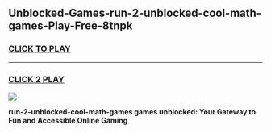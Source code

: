 
## Unblocked-Games-run-2-unblocked-cool-math-games-Play-Free-8tnpk
<h3>
<a href="https://premium76.site?title=run-2-unblocked-cool-math-games&ref=09A">CLICK TO PLAY</a></h3>
<hr>

<h3>
<a href="https://premium76.site?title=run-2-unblocked-cool-math-games&ref=09A">CLICK 2 PLAY</a>
  
</h3>

<a href="https://premium76.site?title=run-2-unblocked-cool-math-games&ref=09A"><img src="https://clearcache.store/games.png"></a>


**run-2-unblocked-cool-math-games games unblocked: Your Gateway to Fun and Accessible Online Gaming**
